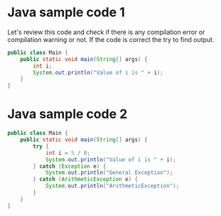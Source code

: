# Java sample code 1

Let's review this code and check if there is any compilation error or compilation warning or not.
If the code is correct the try to find output.

```java
public class Main {
    public static void main(String[] args) {
        int i;
        System.out.println("Value of i is " + i);
    }
}
```

# Java sample code 2

```java
public class Main {
    public static void main(String[] args) {
        try {
            int i = 5 / 0;
            System.out.println("Value of i is " + i);
        } catch (Exception e) {
            System.out.println("General Exception");
        } catch (ArithmeticException e) {
            System.out.println("ArithmeticException");
        }
    }
}
```
